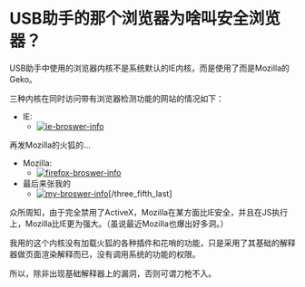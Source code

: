 # USB助手的那个浏览器为啥叫安全浏览器？

USB助手中使用的浏览器内核不是系统默认的IE内核，而是使用了而是Mozilla的Geko。

三种内核在同时访问带有浏览器检测功能的网站的情况如下：

- IE:
	- [![ie-broswer-info](https://attachment.soulteary.com/2008/01/19/ie-broswer-info.jpg "ie-broswer-info")](https://attachment.soulteary.com/2008/01/19/ie-broswer-info.jpg)

再发Mozilla的火狐的...
- Mozilla:
	- [![firefox-broswer-info](https://attachment.soulteary.com/2008/01/19/firefox-broswer-info.jpg "firefox-broswer-info")](https://attachment.soulteary.com/2008/01/19/firefox-broswer-info.jpg)
- 最后来张我的
	- [![my-broswer-info](https://attachment.soulteary.com/2008/01/19/my-broswer-info.jpg "my-broswer-info")](https://attachment.soulteary.com/2008/01/19/my-broswer-info.jpg)[/three_fifth_last]

众所周知，由于完全禁用了ActiveX，Mozilla在某方面比IE安全，并且在JS执行上，Mozilla比IE更为强大。（虽说最近Mozilla也爆出好多洞。）

我用的这个内核没有加载火狐的各种插件和花哨的功能，只是采用了其基础的解释器做页面渲染解释而已，没有调用系统的功能的权限。

所以，除非出现基础解释器上的漏洞，否则可谓刀枪不入。


